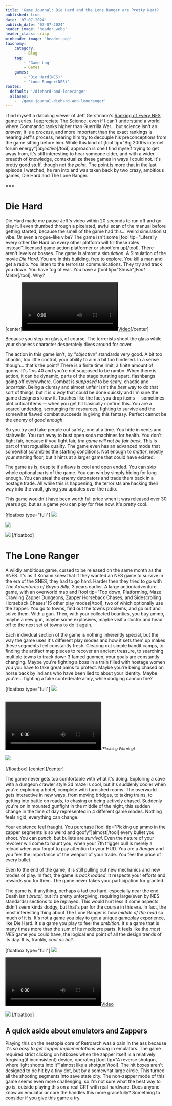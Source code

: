 ```yaml
---
title: 'Game Journal: Die Hard and the Lone Ranger are Pretty Neat?'
published: true
date: '07-07-2024'
publish_date: '07-07-2024'
header_image: 'header.webp'
header_class: crisp
minheader_image: 'header.png'
taxonomy:
    category:
        - Blog
    tag:
        - 'Game Log'
        - Games
    games:
        - 'Die Hard(NES)'
        - 'Lone Ranger(NES)'
routes: 
  default: '/diehard-and-loneranger'
  aliases:
    - '/game-journal-diehard-and-loneranger'
---
```


I find myself a dabbling viewer of Jeff Gerstmann's [Ranking of Every NES game](https://www.youtube.com/watch?v=46AjLP33meU&list=PLDKeuvgV0sxZ_xs4zUvQcMEV-LTjSf-Ok) series. I appreciate [The Science](https://8bitnintendo.science/), even if I can't understand a world where Commando ranks higher than Guerrilla War... but science isn't an *answer*, it is a *process*, and more important than the exact rankings is hearing Jeff's process, hearing him try to decouple his preconceptions from the game sitting before him. While this kind of [tool tip="Big 2000s internet forum energy"]*objective*[/tool] approach is one I find myself trying to get away from, it's still interesting to hear someone older, and with a wider breadth of knowledge, contextualize these games in ways I could not. It's pretty good stuff, though not *the point*. The point is more that in the last episode I watched, he ran into and was taken back by two crazy, ambitious games, Die Hard and The Lone Ranger.

===

# Die Hard

Die Hard made me pause Jeff's video within 20 seconds to run off and go play it. I even thumbed through a pixelated, awful scan of the manual before getting started, because the smell of the game had this... weird simulationist vibe. Or even a rogue-like vibe? The game isn't some [tool tip="Literally every other Die Hard on every other platform will fill these roles instead"]licensed game action platformer or shoot'em up[/tool]. There aren't levels or bosses. The game is almost a *simulation*. A Simulation of the movie *Die Hard*. You are in this building, free to explore. You kill a man and get a radio. You listen to the terrorists communications. They try and track you down. You have fog of war. You have a [tool tip="Shush"]*Foot Meter*[/tool]. Why?

[center][![](diehardaction.webm?loop=1&controls=0&autoplay=1)](diehardactionLarge.webm)[/center]

Because you step on glass, of course. The terrorists shoot the glass while your shoeless character desperately dives around for cover.

The action in this game isn't, by *"objective"* standards very good. A bit too chaotic, too little control, your ability to aim a bit too hindered. In a sense though... that's the point? There is a finite time limit, a finite amount of goons. It's 1 vs 40 and you're not supposed to be rambo. When there is action, it can be dynamic, parts of the stage bursting apart, flashbangs going off everywhere. Combat is *supposed* to be scary, chaotic and *uncertain*. Being a clumsy and almost unfair isn't the *best* way to do that sort of things, but it is *a way* that could be done quickly and I'm sure the game designers knew it. Touches like the fact you drop items -- sometimes plot critical items -- when you get hit basically confirm this. You are a scared underdog, scrounging for resources, fighting to survive and the somewhat flawed combat succeeds in giving this fantasy. Perfect cannot be the enemy of *good enough*.

So you try and take people out safely, one at a time. You hide in vents and stairwells. You run away to bust open soda machines for health. You don't fight fair, because if you fight fair, *the game will not be fair back*. This is part of that roguelike quality. The game even has an advanced mode that somewhat scrambles the starting conditions. Not enough to *matter*, mostly your starting floor, but it hints at a larger game that could have existed.

The game as is, despite it's flaws is cool and open ended. You can skip whole optional parts of the game. You can win by simply hiding for long enough. You can steal the enemy detonators and trade them back in a hostage trade. All while this is happening, the terrorists are hacking their way into the vault, giving you updates over the radio.

This game wouldn't have been worth full price when it was released over 30 years ago, but as a game you can play for free now, it's pretty cool.

[floatbox type="full"]
![](diehard1.png?lightbox) 

![](diehard2.png?lightbox)

![](diehard3.png?lightbox) 
[/floatbox]

# The Lone Ranger

A wildly ambitious game, cursed to be released on the same month as the SNES. It's as if Konami knew that if they wanted an NES game to survive in the era of the SNES, they had to go hard. Harder then they tried to go with *The Adventures of Bayou Billy*, 3 years earlier. A large action/adventure game, with an overworld map and [tool tip="Top down, Platforming, Maze Crawling Zapper Dungeons, Zapper Horseback Chases, and Sidescrolling Horseback Chases"]5 other play modes[/tool], two of which optionally use the zapper. You go to towns, find out the towns problems, and go out and solve them. With a gun. Then, with your collected bounties, you buy ammo, maybe a new gun, maybe some explosives, maybe visit a doctor and head off to the next set of towns to do it again.

Each individual section of the game is nothing inherently special, but the way the game uses it's different play modes and how it sets them up makes these segments feel constantly fresh. Clearing out simple bandit camps, to finding the artifact map pieces to recover an ancient treasure, to searching multiple towns to track down 3 famed gunmen, your goals are constantly changing. Maybe you're fighting a boss in a train filled with hostage women you you have to take great pains to protect. Maybe you're being chased on horse back by indians who have been lied to about your identity. Maybe you're... fighting a fake confederate army, while dodging cannon fire?

[floatbox type="full"]
![](lr1.png?lightbox)<br><br>

![](lrhorse.webm?loop=1&controls=1&class=mmw)<small>*(Flashing Warning)*</small>

![](lr2.png?lightbox)<br><br>
[/floatbox]
[center][/center]

The game never gets too comfortable with what it's doing. Exploring a cave with a dungeon crawler style 3d maze is cool, but it's suddenly cooler when you're exploring a hotel, complete with furnished rooms. The overworld gets interactive in new ways, from moving bridges, to taking trains, to getting into battle on roads, to chasing or being actively chased. Suddenly you're on in mounted gunfight in the middle of the night, this sudden change in the time of day represented in 4 different game modes. Nothing feels rigid, everything can change.

Your existence feel fraught. You purchase [tool tip="Picking up ammo in the zapper segments is so weird and goofy"]almost[/tool] every bullet you shoot. You can *punch*, but bullets are *survival*. Even the nature of your revolver will come to haunt you, when your 7th trigger pull is merely a reload when you forgot to pay attention to your HUD. You are a *Ranger* and you feel the importance of the weapon of your trade. You feel the price of every bullet.

Even to the end of the game, it is still pulling out new mechanics and new modes of play. In fact, the game is *back loaded*. It respects your efforts and rewards you for them. The game never takes your participation for granted.

The game is, if anything, perhaps a tad too hard, especially near the end. Death isn't *brutal*, but it's pretty unforgiving, requiring large(even by NES standards) sections to be replayed. This would hurt less if some aspects didn't seem kinda dodgy, but that's par for the course in this era. In fact, the most interesting thing about The Lone Ranger is how *middle of the road* so much of it is. It's not a game you play to get a unique gameplay experience, like Die Hard. It's a game you play to feel the *ambition*. It's a game that is many times more than the sum of its mediocre parts. It feels like the *most NES* game you could have, the logical end point of all the design trends of its day. It is, frankly, *cool as hell*.

[floatbox type="full"]
![](lr3.png?lightbox)

[![](whoareyou.webm?loop=1&controls=0&autoplay=1&class=mmw)](whoareyoufull.webm)

![](lr4.png?lightbox)
[/floatbox]

## A quick aside about emulators and Zappers

Playing this on the nestopia core of Retroarch was a pain in the ass because it's *so easy to get zapper implementations wrong* in emulators. The game required strict clicking on hitboxes when the zapper itself is a relatively forgiving(if inconsistent) device, operating [tool tip="A reverse shotgun, where light shoots into it"]almost like a shotgun[/tool]. The hit boxes aren't designed to be hit by a tiny dot, but by a somewhat large circle. This turned all the shooting segments into save state city. The non-zapper mode of this game seems even more challenging, so I'm not sure what the best way to go is, outside playing this on a real CRT with real hardware. Does anyone know an emulator or core the handles this more gracefully? Something to consider if you give this game a try.